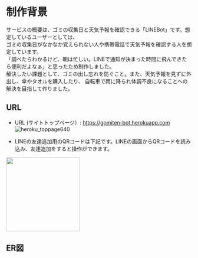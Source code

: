# 制作背景
サービスの概要は、ゴミの収集日と天気予報を確認できる「LINEBot」です。想定しているユーザーとしては、<br>
ゴミの収集日がなかなか覚えられない人や携帯電話で天気予報を確認する人を想定しています。<br>
「調べたらわかるけど、朝は忙しい。LINEで通知が決まった時間に飛んできたら便利だよなぁ」と思ったため制作しました。<br>
解決したい課題として、ゴミの出し忘れを防ぐこと。また、天気予報を見ずに外出し、傘やタオルを購入したり、
自転車で雨に降られ体調不良になることへの解決を目指して作りました。

## URL
- URL (サイトトップページ）: https://gomiten-bot.herokuapp.com
![heroku_toppage640](https://user-images.githubusercontent.com/70443334/140608759-3aa1b7ec-8a22-46ed-9809-7965bca3131f.gif)

- LINEの友達追加用のQRコードは下記です。LINEの画面からQRコードを読み込み、友達追加をすると操作ができます。
<img src="https://user-images.githubusercontent.com/70443334/140516491-61f21163-9b1d-4158-af74-381c36bb0025.png" width="200">

## ER図

